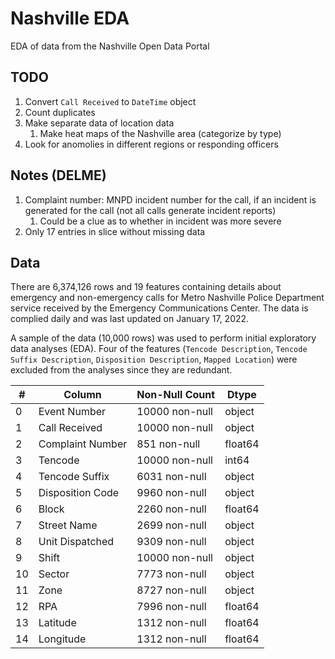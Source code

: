 # Nashville EDA

EDA of data from the Nashville Open Data Portal

## TODO

1. Convert `Call Received` to `DateTime` object
2. Count duplicates
3. Make separate data of location data
    1. Make heat maps of the Nashville area (categorize by type)
4. Look for anomolies in different regions or responding officers

## Notes (DELME)

1. Complaint number: MNPD incident number for the call, if an incident is generated for the call (not all calls generate incident reports)
    1. Could be a clue as to whether in incident was more severe
2. Only 17 entries in slice without missing data


## Data

There are 6,374,126 rows and 19 features containing details about emergency and non-emergency calls for Metro Nashville Police Department service received by the Emergency Communications Center. The data is complied daily and was last updated on January 17, 2022.

A sample of the data (10,000 rows) was used to perform initial exploratory data analyses (EDA). Four of the features (`Tencode Description`, `Tencode Suffix Description`, `Disposition Description`, `Mapped Location`) were excluded from the analyses since they are redundant.

| # |  Column |                     Non-Null Count | Dtype |
| --- | ------ |                     -------------- | ----- |
| 0 |  Event Number |               10000 non-null | object |
| 1 |  Call Received |              10000 non-null | object |
| 2 |  Complaint Number |           851 non-null |   float64 |
| 3 |  Tencode |                    10000 non-null | int64 |
| 4 |  Tencode Suffix |             6031 non-null |  object |
| 5 |  Disposition Code |           9960 non-null |  object |
| 6 |  Block |                      2260 non-null |  float64 |
| 7 | Street Name |                2699 non-null |  object |
| 8 | Unit Dispatched |            9309 non-null |  object |
| 9 | Shift |                      10000 non-null | object |
| 10 | Sector |                     7773 non-null |  object |
| 11 | Zone |                       8727 non-null |  object |
| 12 | RPA |                        7996 non-null |  float64 |
| 13 | Latitude |                   1312 non-null |  float64 |
| 14 | Longitude |                  1312 non-null |  float64 |
